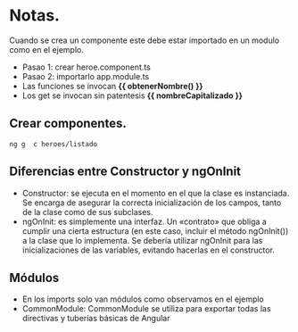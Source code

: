 # Notas.

Cuando se crea un componente este debe estar importado en un modulo como en el ejemplo.
- Pasao 1: crear heroe.component.ts
- Pasao 2: importarlo app.module.ts
- Las funciones se invocan __{{ obtenerNombre() }}__
- Los get se invocan sin patentesis __{{ nombreCapitalizado }}__

## Crear componentes.
``` ng g  c heroes/listado ```

## Diferencias entre Constructor y ngOnInit
- Constructor: se ejecuta en el momento en el que la clase es instanciada. Se encarga de asegurar la correcta inicialización de los campos, tanto de la clase como de sus subclases.
- ngOnInit: es simplemente una interfaz. Un «contrato» que obliga a cumplir una cierta estructura (en este caso, incluir el método ngOnInit()) a la clase que lo implementa. Se debería utilizar ngOnInit para las inicializaciones de las variables, evitando hacerlas en el constructor.
## Módulos
- En los imports solo van módulos como observamos en el ejemplo
- CommonModule: CommonModule se utiliza para exportar todas las directivas y tuberías básicas de Angular

